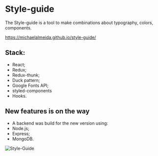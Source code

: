 # Style-guide

The Style-guide is a tool to make combinations about typography, colors, components.

https://michaelalmeida.github.io/style-guide/

## Stack:

- React;
- Redux;
- Redux-thunk;
- Duck pattern;
- Google Fonts API;
- styled-components
- Hooks.

## New features is on the way

- A backend was build for the new version using:
- Node.js;
- Express;
- MongoDB.

<img src="https://i.ibb.co/MPnPdkZ/download.png" alt="Style-Guide">

